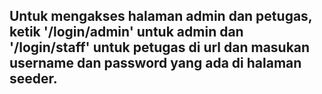 ## Untuk mengakses halaman admin dan petugas, ketik '/login/admin' untuk admin dan '/login/staff' untuk petugas di url dan masukan username dan password yang ada di halaman seeder.